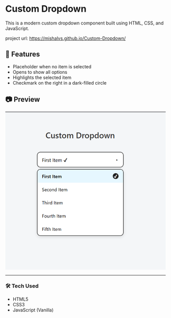 # Custom Dropdown

This is a modern custom dropdown component built using HTML, CSS, and JavaScript.

project url: 
https://mishalvs.github.io/Custom-Dropdown/

## 📌 Features
- Placeholder when no item is selected
- Opens to show all options
- Highlights the selected item
- Checkmark on the right in a dark-filled circle

## 📷 Preview
![Dropdown Screenshot](./screenshot.png)

---

### 🛠️ Tech Used
- HTML5
- CSS3
- JavaScript (Vanilla)
